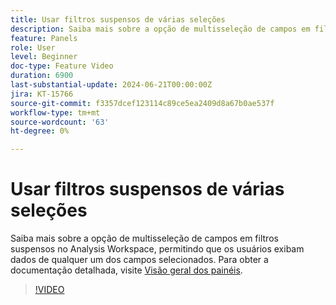 ```yaml
---
title: Usar filtros suspensos de várias seleções
description: Saiba mais sobre a opção de multisseleção de campos em filtros suspensos no Analysis Workspace, permitindo que os usuários exibam dados de qualquer um dos campos selecionados.
feature: Panels
role: User
level: Beginner
doc-type: Feature Video
duration: 6900
last-substantial-update: 2024-06-21T00:00:00Z
jira: KT-15766
source-git-commit: f3357dcef123114c89ce5ea2409d8a67b0ae537f
workflow-type: tm+mt
source-wordcount: '63'
ht-degree: 0%

---
```



# Usar filtros suspensos de várias seleções

Saiba mais sobre a opção de multisseleção de campos em filtros suspensos no Analysis Workspace, permitindo que os usuários exibam dados de qualquer um dos campos selecionados. Para obter a documentação detalhada, visite [Visão geral dos painéis](https://experienceleague.adobe.com/pt-br/docs/analytics/analyze/analysis-workspace/panels/panels#static-drop-down-segments).

>[!VIDEO](https://video.tv.adobe.com/v/3430412/?learn=on)
